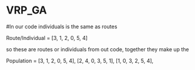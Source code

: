 # VRP_GA

#In our code individuals is the same as routes

Route/Individual = [3, 1, 2, 0, 5, 4]

so these are routes or individuals from out code, together they make up the 

Population = 
[3, 1, 2, 0, 5, 4],
[2, 4, 0, 3, 5, 1],
[1, 0, 3, 2, 5, 4],